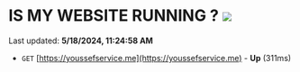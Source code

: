 # IS MY WEBSITE RUNNING ? [![](https://img.shields.io/static/v1?label=Sponsor&message=%E2%9D%A4&logo=GitHub&color=%23fe8e86)](https://github.com/sponsors/<username>)

Last updated: **5/18/2024, 11:24:58 AM**

- `GET` [https://youssefservice.me](https://youssefservice.me) - **Up** (311ms)
